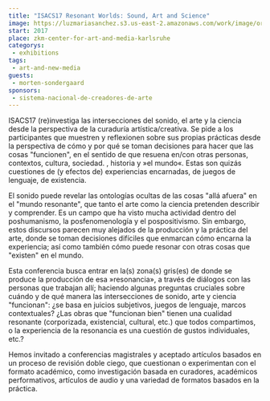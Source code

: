 ```yaml
---
title: "ISACS17 Resonant Worlds: Sound, Art and Science"
image: https://luzmariasanchez.s3.us-east-2.amazonaws.com/work/image/original/lms-zkm.jpg
start: 2017
place: zkm-center-for-art-and-media-karlsruhe
categorys:
 - exhibitions
tags:
 - art-and-new-media
guests:
 - morten-sondergaard
sponsors:
 - sistema-nacional-de-creadores-de-arte
---
```


ISACS17 (re)investiga las intersecciones del sonido, el arte y la ciencia desde la perspectiva de la curaduría artística/creativa. Se pide a los participantes que muestren y reflexionen sobre sus propias prácticas desde la perspectiva de cómo y por qué se toman decisiones para hacer que las cosas "funcionen", en el sentido de que resuena en/con otras personas, contextos, cultura, sociedad. , historia y »el mundo«. Estas son quizás cuestiones de (y efectos de) experiencias encarnadas, de juegos de lenguaje, de existencia.

El sonido puede revelar las ontologías ocultas de las cosas "allá afuera" en el "mundo resonante", que tanto el arte como la ciencia pretenden describir y comprender. Es un campo que ha visto mucha actividad dentro del poshumanismo, la posfenomenología y el pospositivismo. Sin embargo, estos discursos parecen muy alejados de la producción y la práctica del arte, donde se toman decisiones difíciles que enmarcan cómo encarna la experiencia; así como también cómo puede resonar con otras cosas que "existen" en el mundo.

Esta conferencia busca entrar en la(s) zona(s) gris(es) de donde se produce la producción de esa »resonancia», a través de diálogos con las personas que trabajan allí; haciendo algunas preguntas cruciales sobre cuándo y de qué manera las intersecciones de sonido, arte y ciencia "funcionan": ¿se basa en juicios subjetivos, juegos de lenguaje, marcos contextuales? ¿Las obras que "funcionan bien" tienen una cualidad resonante (corporizada, existencial, cultural, etc.) que todos compartimos, o la experiencia de la resonancia es una cuestión de gustos individuales, etc.?

Hemos invitado a conferencias magistrales y aceptado artículos basados ​​en un proceso de revisión doble ciego, que cuestionan o experimentan con el formato académico, como investigación basada en curadores, académicos performativos, artículos de audio y una variedad de formatos basados ​​en la práctica.